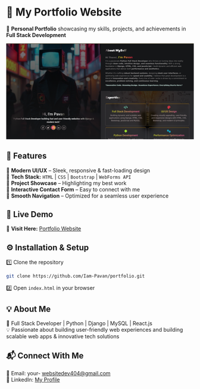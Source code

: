 # **🌟 My Portfolio Website**  

🚀 **Personal Portfolio** showcasing my skills, projects, and achievements in **Full Stack Development**  


![Portfolio Screenshot](assets/images/pw-img.png)

## **📌 Features**  
🔹 **Modern UI/UX** – Sleek, responsive & fast-loading design  
🔹 **Tech Stack:** `HTML` | `CSS` | `Bootstrap` | `WebForms API`  
🔹 **Project Showcase** – Highlighting my best work  
🔹 **Interactive Contact Form** – Easy to connect with me  
🔹 **Smooth Navigation** – Optimized for a seamless user experience  

## **🔗 Live Demo**  
🎯 **Visit Here:**  [Portfolio Website](https://pavanpw.netlify.app/) 


## **⚙️ Installation & Setup**  
1️⃣ Clone the repository  
```bash
git clone https://github.com/Iam-Pavan/portfolio.git
```
2️⃣ Open `index.html` in your browser  

## **💡 About Me**  
🚀 Full Stack Developer | Python | Django | MySQL | React.js <br>
💡 Passionate about building user-friendly web experiences and building scalable web apps & innovative tech solutions


## **📬 Connect With Me**  
📧 Email: your- websitedev404@gmail.com  
🔗 LinkedIn: [My Profile](https://www.linkedin.com/in/elitepavan/) 


